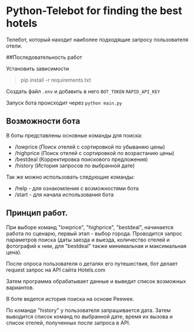 # Python-Telebot for finding the best hotels

Телебот, который находит наиболее подходящие запросу пользователя отели.

##Последовательность работ

Установить зависимости
> pip install -r requirements.txt

Создать файл `.env` и добавить в него  `BOT_TOKEN` `RAPID_API_KEY`

Запуск бота происходит через `python main.py`

## Возможности бота

В боты представлены основные команды для поиска:

- /lowprice (Поиск отелей с сортировкой по убыванию цены)
- /highprice (Поиск отелей с сортировкой по возрастанию цены)
- /bestdeal (Корректировка поискового предложения)
- /history (История запросов по выбранной дате)

Так же можно использовать следующие команды:

- /help - для ознакомления с возможностями бота
- /start - для начала использования бота


## Принцип работ.

При выборе команд "lowprice", "highprice", "bestdeal", 
начинается работа по сценарю, первый этап - выбор города.
Проводится запрос параметров поиска (даты заезда и выезда, 
количество отелей и фотографий к ним, для "bestdeal" также
минимальная и максимальная цена).

После опроса пользователя о деталях его путешествия, бот делает request запрос на API сайта Hotels.com

Затем программа обрабатывает данные и выведит список возможных вариантов.

В боте ведется история поиска на основе Peewee. 

По команде "history" у пользователя запрашивается дата. 
Затем выводится список команд по выбранной дате,
время их вызова и список отелей, полученных после запроса в API.